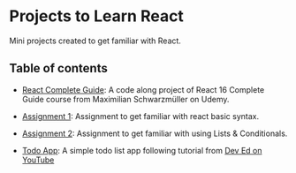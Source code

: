 # Projects to Learn React 
Mini projects created to get familiar with React. 

## Table of contents 
* [React Complete Guide](https://github.com/dhita-irma/learn-react/tree/master/react-complete-guide): A code along project of React 16 Complete Guide course from Maximilian Schwarzmüller on Udemy.

* [Assignment 1](https://github.com/dhita-irma/learn-react/tree/master/assignment-1): Assignment to get familiar with react basic syntax.

* [Assignment 2](https://github.com/dhita-irma/learn-react/tree/master/assignment-2): Assignment to get familiar with using Lists & Conditionals.

* [Todo App](https://github.com/dhita-irma/learn-react/tree/master/todo-app): A simple todo list app following tutorial from [Dev Ed on YouTube](https://www.youtube.com/watch?v=pCA4qpQDZD8)
